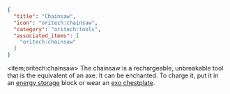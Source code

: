 ```json
{
  "title": "Chainsaw",
  "icon": "oritech:chainsaw",
  "category": "oritech:tools",
  "associated_items": [
    "oritech:chainsaw"
  ]
}
```

<item;oritech:chainsaw> The chainsaw is a rechargeable, unbreakable tool that is the equivalent of an axe. It can be enchanted. To charge it, put it in an [energy storage](^oritech:logistics/energy) block or wear an [exo chestplate](^oritech:tools/exo_armor).